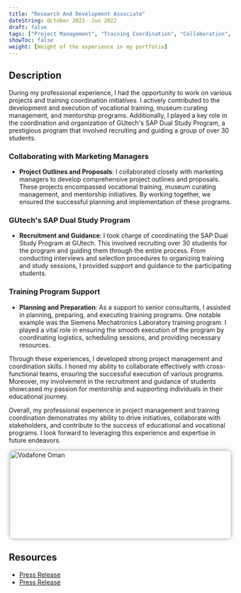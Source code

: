 ```yaml
---
title: "Research And Development Associate"
dateString: October 2022- Jun 2022
draft: false
tags: ["Project Management", "Training Coordination", "Collaboration", "Vocational Training", "Museum Curating", "Mentorship", "Recruitment", "Training Programs"]
showToc: false
weight: [Weight of the experience in my portfolio]
---
```


## Description

During my professional experience, I had the opportunity to work on various projects and training coordination initiatives. I actively contributed to the development and execution of vocational training, museum curating management, and mentorship programs. Additionally, I played a key role in the coordination and organization of GUtech's SAP Dual Study Program, a prestigious program that involved recruiting and guiding a group of over 30 students.

### Collaborating with Marketing Managers

- **Project Outlines and Proposals**: I collaborated closely with marketing managers to develop comprehensive project outlines and proposals. These projects encompassed vocational training, museum curating management, and mentorship initiatives. By working together, we ensured the successful planning and implementation of these programs.

### GUtech's SAP Dual Study Program

- **Recruitment and Guidance**: I took charge of coordinating the SAP Dual Study Program at GUtech. This involved recruiting over 30 students for the program and guiding them through the entire process. From conducting interviews and selection procedures to organizing training and study sessions, I provided support and guidance to the participating students.

### Training Program Support

- **Planning and Preparation**: As a support to senior consultants, I assisted in planning, preparing, and executing training programs. One notable example was the Siemens Mechatronics Laboratory training program. I played a vital role in ensuring the smooth execution of the program by coordinating logistics, scheduling sessions, and providing necessary resources.

Through these experiences, I developed strong project management and coordination skills. I honed my ability to collaborate effectively with cross-functional teams, ensuring the successful execution of various programs. Moreover, my involvement in the recruitment and guidance of students showcased my passion for mentorship and supporting individuals in their educational journey.

Overall, my professional experience in project management and training coordination demonstrates my ability to drive initiatives, collaborate with stakeholders, and contribute to the success of educational and vocational programs. I look forward to leveraging this experience and expertise in future endeavors.




<img src="/experience/buyerassist/img2.jpeg#center" alt="Vodafone Oman" style="width:500px; height:200px; display:block; margin:auto; border-radius: 10px; box-shadow: 0 0 10px rgba(0, 0, 0, 0.3);">

## Resources
- [Press Release](https://www.sap.com/greece/documents/2021/01/aee70476-c67d-0010-87a3-c30de2ffd8ff.html)
- [Press Release](https://www.gutech.edu.om/siemens-mechatronic-training-laboratory-opens/)